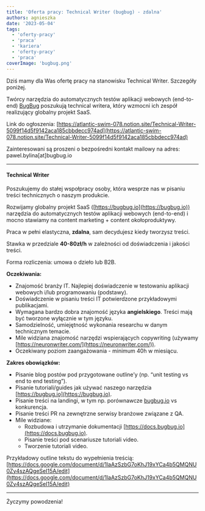 ```yaml
---
title: 'Oferta pracy: Technical Writer (bugbug) - zdalna'
authors: agnieszka
date: '2023-05-04'
tags:
  - 'oferty-pracy'
  - 'praca'
  - 'kariera'
  - 'oferty-pracy'
  - 'praca'
coverImage: 'bugbug.png'
---
```


Dziś mamy dla Was ofertę pracy na stanowisku Technical Writer. Szczegóły
poniżej.

<!--truncate-->

Twórcy narzędzia do automatycznych testów aplikacji webowych (end-to-end)
[BugBug](https://bugbug.io/) poszukują technical writera, który wzmocni ich
zespół realizujący globalny projekt SaaS.

Link do ogłoszenia:
[https://atlantic-swim-078.notion.site/Technical-Writer-5099f14d5f9142aca185cbbdecc974ad](https://atlantic-swim-078.notion.site/Technical-Writer-5099f14d5f9142aca185cbbdecc974ad)

Zainteresowani są proszeni o bezpośredni kontakt mailowy na adres:
pawel.bylina\[at\]bugbug.io

---

#### Technical Writer

Poszukujemy do stałej wspołpracy osoby, która wesprze nas w pisaniu treści
technicznych o naszym produkcie.

Rozwijamy globalny projekt SaaS ([https://bugbug.io](https://bugbug.io))
narzędzia do automatycznych testów aplikacji webowych (end-to-end) i mocno
stawiamy na content marketing + content okołoproduktywy.

Praca w pełni elastyczna, **zdalna**, sam decydujesz kiedy tworzysz treści.

Stawka w przedziale **40-80zł/h** w zależności od doświadczenia i jakości
treści.

Forma rozliczenia: umowa o dzieło lub B2B.

**Oczekiwania:**

- Znajomość branży IT. Najlepiej doświadczenie w testowaniu aplikacji webowych
  i/lub programowaniu (podstawy).
- Doświadczenie w pisaniu treści IT potwierdzone przykładowymi publikacjami.
- Wymagana bardzo dobra znajomość języka **angielskiego**. Treści mają być
  tworzone wyłącznie w tym języku.
- Samodzielność, umiejętność wykonania researchu w danym technicznym temacie.
- Mile widziana znajomość narzędzi wspierających copywriting (używamy
  [https://neuronwriter.com/](https://neuronwriter.com/)).
- Oczekiwany poziom zaangażowania - minimum 40h w miesiącu.

**Zakres obowiązków:**

- Pisanie blog postów pod przygotowane outline’y (np. “unit testing vs end to
  end testing”).
- Pisanie tutoriali/guides jak używać naszego narzędzia
  [https://bugbug.io](https://bugbug.io).
- Pisanie treści na landingi, w tym np. porównawcze
  [bugbug.io](http://bugbug.io) vs konkurencja.
- Pisanie treści PR na zewnętrzne serwisy branżowe związane z QA.
- Mile widziane:
  - Rozbudowa i utrzymanie dokumentacji
    [https://docs.bugbug.io](https://docs.bugbug.io).
  - Pisanie treści pod scenariusze tutoriali video.
  - Tworzenie tutoriali video.

Przykładowy outline tekstu do wypełnienia treścią:
[https://docs.google.com/document/d/1laAzSzbG7oKhJ19xYCa4b5QMQNU0Zy4szAQgeSeI15A/edit](https://docs.google.com/document/d/1laAzSzbG7oKhJ19xYCa4b5QMQNU0Zy4szAQgeSeI15A/edit)

---

Życzymy powodzenia!
